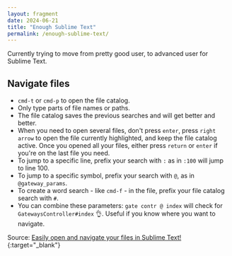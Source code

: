 ```yaml
---
layout: fragment
date: 2024-06-21
title: "Enough Sublime Text"
permalink: /enough-sublime-text/
---
```


Currently trying to move from pretty good user, to advanced user for Sublime Text.

## Navigate files

- `cmd-t` or `cmd-p` to open the file catalog.
- Only type parts of file names or paths.
- The file catalog saves the previous searches and will get better and better.
- When you need to open several files, don't press `enter`, press `right arrow` to open the file currently highlighted, and keep the file catalog active. Once you opened all your files, either press `return` or `enter` if you're on the last file you need.
- To jump to a specific line, prefix your search with `:` as in `:100` will jump to line 100.
- To jump to a specific symbol, prefix your search with `@`, as in `@gateway_params`.
- To create a word search - like `cmd-f` - in the file, prefix your file catalog search with `#`.
- You can combine these parameters: `gate contr @ index` will check for `GatewaysController#index` 👌. Useful if you know where you want to navigate.

Source: [Easily open and navigate your files in Sublime Text!](https://www.youtube.com/watch?v=YH6u2PRPfpg){:target="\_blank"}
